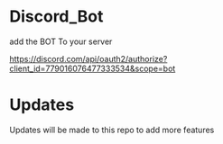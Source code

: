 # Discord_Bot

add the BOT To your server

https://discord.com/api/oauth2/authorize?client_id=779016076477333534&scope=bot

# Updates

Updates will be made to this repo to add more features
